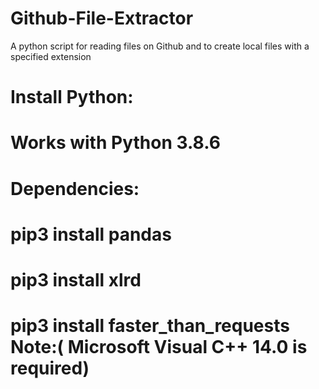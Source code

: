 # Github-File-Extractor
A python script for reading files on Github and to create local files with a specified extension

# Install Python:
# Works with Python 3.8.6

# Dependencies:
# pip3 install pandas
# pip3 install xlrd
# pip3 install faster_than_requests Note:( Microsoft Visual C++ 14.0 is required)

